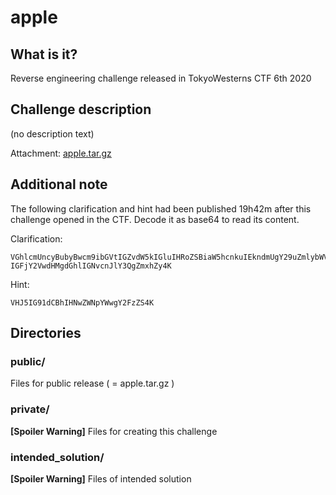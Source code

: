 # apple

## What is it?

Reverse engineering challenge released in TokyoWesterns CTF 6th 2020

## Challenge description

(no description text)

Attachment: [apple.tar.gz](apple.tar.gz)

## Additional note

The following clarification and hint had been published 19h42m after this challenge opened in the CTF.
Decode it as base64 to read its content.

Clarification:

```
VGhlcmUncyBubyBwcm9ibGVtIGZvdW5kIGluIHRoZSBiaW5hcnkuIEkndmUgY29uZmlybWVkIGl0
IGFjY2VwdHMgdGhlIGNvcnJlY3QgZmxhZy4K
```

Hint:

```
VHJ5IG91dCBhIHNwZWNpYWwgY2FzZS4K
```

## Directories

### public/

Files for public release ( = apple.tar.gz )

### private/

**[Spoiler Warning]** Files for creating this challenge

### intended_solution/

**[Spoiler Warning]** Files of intended solution
